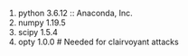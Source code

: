 1. python 3.6.12 :: Anaconda, Inc.
2. numpy 1.19.5
3. scipy 1.5.4
4. opty 1.0.0 # Needed for clairvoyant attacks